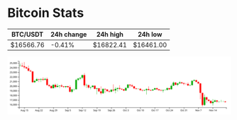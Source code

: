 # Bitcoin Stats

BTC/USDT|24h change|24h high|24h low|
|---|---|---|---|
|$16566.76|-0.41%|$16822.41|$16461.00|

<img src="./chart.svg">
